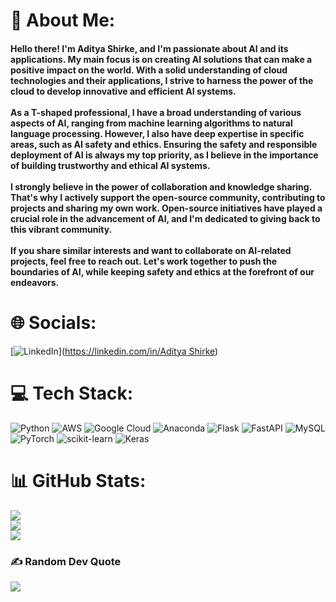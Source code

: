 # 💫 About Me:
#### Hello there! I'm Aditya Shirke, and I'm passionate about AI and its applications. My main focus is on creating AI solutions that can make a positive impact on the world. With a solid understanding of cloud technologies and their applications, I strive to harness the power of the cloud to develop innovative and efficient AI systems.<br><br>As a T-shaped professional, I have a broad understanding of various aspects of AI, ranging from machine learning algorithms to natural language processing. However, I also have deep expertise in specific areas, such as AI safety and ethics. Ensuring the safety and responsible deployment of AI is always my top priority, as I believe in the importance of building trustworthy and ethical AI systems.<br><br>I strongly believe in the power of collaboration and knowledge sharing. That's why I actively support the open-source community, contributing to projects and sharing my own work. Open-source initiatives have played a crucial role in the advancement of AI, and I'm dedicated to giving back to this vibrant community.<br><br>If you share similar interests and want to collaborate on AI-related projects, feel free to reach out. Let's work together to push the boundaries of AI, while keeping safety and ethics at the forefront of our endeavors.


# 🌐 Socials:
[![LinkedIn](https://img.shields.io/badge/LinkedIn-%230077B5.svg?logo=linkedin&logoColor=white)]([https://linkedin.com/in/Aditya Shirke](https://www.linkedin.com/in/aditya-shirke-031695269/)) 

# 💻 Tech Stack:
![Python](https://img.shields.io/badge/python-3670A0?style=flat-square&logo=python&logoColor=ffdd54) ![AWS](https://img.shields.io/badge/AWS-%23FF9900.svg?style=flat-square&logo=amazon-aws&logoColor=white) ![Google Cloud](https://img.shields.io/badge/Google%20Cloud-%234285F4.svg?style=flat-square&logo=google-cloud&logoColor=white) ![Anaconda](https://img.shields.io/badge/Anaconda-%2344A833.svg?style=flat-square&logo=anaconda&logoColor=white) ![Flask](https://img.shields.io/badge/flask-%23000.svg?style=flat-square&logo=flask&logoColor=white) ![FastAPI](https://img.shields.io/badge/FastAPI-005571?style=flat-square&logo=fastapi) ![MySQL](https://img.shields.io/badge/mysql-%2300f.svg?style=flat-square&logo=mysql&logoColor=white) ![PyTorch](https://img.shields.io/badge/PyTorch-%23EE4C2C.svg?style=flat-square&logo=PyTorch&logoColor=white) ![scikit-learn](https://img.shields.io/badge/scikit--learn-%23F7931E.svg?style=flat-square&logo=scikit-learn&logoColor=white) ![Keras](https://img.shields.io/badge/Keras-%23D00000.svg?style=flat-square&logo=Keras&logoColor=white)
# 📊 GitHub Stats:
![](https://github-readme-stats.vercel.app/api?username=AdityaShirke8005&theme=midnight-purple&hide_border=true&include_all_commits=true&count_private=true)<br/>
![](https://github-readme-streak-stats.herokuapp.com/?user=AdityaShirke8005&theme=midnight-purple&hide_border=true)<br/>
![](https://github-readme-stats.vercel.app/api/top-langs/?username=AdityaShirke8005&theme=midnight-purple&hide_border=true&include_all_commits=true&count_private=true&layout=compact)

### ✍️ Random Dev Quote
![](https://quotes-github-readme.vercel.app/api?type=vetical&theme=tokyonight)

<!-- Proudly created with GPRM ( https://gprm.itsvg.in ) -->
